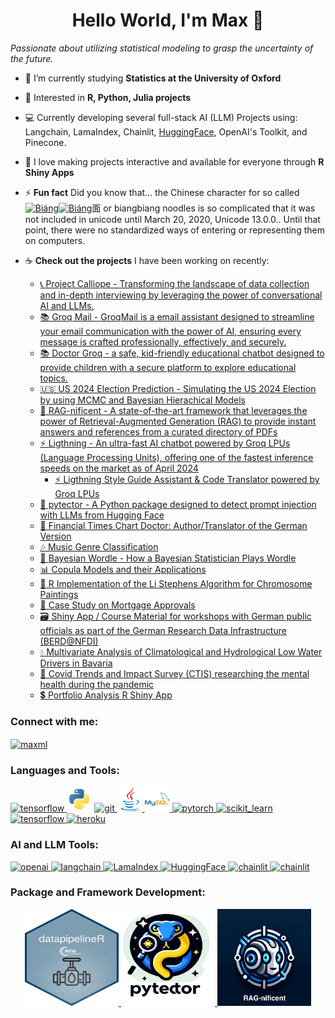 <h1 align="center">Hello World, I'm Max 👋</h1>

*Passionate about utilizing statistical modeling to grasp the uncertainty of the future.*

- 🔭 I’m currently studying **Statistics at the University of Oxford**

- 🌱 Interested in **R, Python, Julia projects**
- 💻 Currently developing several full-stack AI (LLM) Projects using: Langchain, LamaIndex, Chainlit, [HuggingFace](https://huggingface.co/MaxMLang), OpenAI's Toolkit, and Pinecone.
- 💜 I love making projects interactive and available for everyone through **R Shiny Apps** 

- ⚡ **Fun fact** 
Did you know that... the Chinese character for so called <a title="via Wikimedia Commons" href="https://commons.wikimedia.org/wiki/File:Bi%C3%A1ng.svg"><img width="15" alt="Biáng" src="https://upload.wikimedia.org/wikipedia/commons/thumb/4/41/Bi%C3%A1ng.svg/512px-Bi%C3%A1ng.svg.png"></a><a title="via Wikimedia Commons" href="https://commons.wikimedia.org/wiki/File:Bi%C3%A1ng.svg"><img width="15" alt="Biáng" src="https://upload.wikimedia.org/wikipedia/commons/thumb/4/41/Bi%C3%A1ng.svg/512px-Bi%C3%A1ng.svg.png"></a>面 or biangbiang noodles is so complicated that it was not included in unicode until March 20, 2020, Unicode 13.0.0.. Until that point, there were no standardized ways of entering or representing them on computers.
- ☕ **Check out the projects** I have been working on recently:
   - [📞 Project Calliope - Transforming the landscape of data collection and in-depth interviewing by leveraging the power of conversational AI and LLMs.](https://linktr.ee/project_calliope)
   - [📚 Groq Mail - GroqMail is a email assistant designed to streamline your email communication with the power of AI, ensuring every message is crafted professionally, effectively, and securely.](https://github.com/MaxMLang/groq-mail)
   - [📚 Doctor Groq - a safe, kid-friendly educational chatbot designed to provide children with a secure platform to explore educational topics.](https://github.com/MaxMLang/doctor-groq)
   - [🇺🇸 US 2024 Election Prediction -  Simulating the US 2024 Election by using MCMC and Bayesian Hierachical Models](https://github.com/MaxMLang/us-election2024)
   - [📖 RAG-nificent -  A state-of-the-art framework that leverages the power of Retrieval-Augmented Generation (RAG) to provide instant answers and references from a curated directory of PDFs](https://github.com/MaxMLang/RAG-nificent)
   - [⚡ Ligthning - An ultra-fast AI chatbot powered by Groq LPUs (Language Processing Units), offering one of the fastest inference speeds on the market as of April 2024](https://github.com/MaxMLang/lightningfast-ai-chat )
      - [⚡ Ligthning Style Guide Assistant & Code Translator powered by Groq LPUs](https://github.com/MaxMLang/lightningAI-styleguide-assistant)
   - [🔐 pytector - A Python package designed to detect prompt injection with LLMs from Hugging Face](https://github.com/MaxMLang/pytector/)
   - [📰 Financial Times Chart Doctor: Author/Translator of the German Version](https://github.com/Financial-Times/chart-doctor)
   - [🎶 Music Genre Classification](https://github.com/tobias-schnabel/sml-practical)
   - [💬 Bayesian Wordle - How a Bayesian Statistician Plays Wordle](https://github.com/MaxMLang/bayesian-wordle)
   - [📊 Copula Models and their Applications](https://maxmlang.shinyapps.io/copula-playground/)
   - [🧬 R Implementation of the Li Stephens Algorithm for Chromosome Paintings](https://github.com/MaxMLang/li-stephens-algo)
   - [🏡 Case Study on Mortgage Approvals](https://github.com/MaxMLang/us-mortgage-approvals)
   - [🗃️ Shiny App / Course Material for workshops with German public officials as part of the German Research Data Infrastructure (BERD@NFDI) ](https://github.com/MaxMLang/shiny-chart-doc)
   - [💧 Multivariate Analysis of Climatological and Hydrological Low Water Drivers in Bavaria](https://github.com/StatPrak-Droughts)
   - [🦠 Covid Trends and Impact Survey (CTIS) researching the mental health during the pandemic](https://github.com/christian-hobelsberger/CTIS-Seminar)
   - [💲 Portfolio Analysis R Shiny App](https://github.com/MaxMLang/portfolio_analysis)


<h3 align="left">Connect with me:</h3>
<p align="left">
<a href="https://www.linkedin.com/in/maxmlang/" target="https://www.linkedin.com/in/maxmlang/"><img align="center" src="https://raw.githubusercontent.com/rahuldkjain/github-profile-readme-generator/master/src/images/icons/Social/linked-in-alt.svg" alt="maxml" height="30" width="40" /></a>
</p>
<h3 align="left">Languages and Tools:</h3>
<p align="left"> <a href="https://www.r-project.org" target="_blank" rel="noreferrer"> <img src="https://www.vectorlogo.zone/logos/r-project/r-project-official.svg" alt="tensorflow" width="40" height="40"/> </a> 
<a href="https://www.python.org" target="_blank" rel="noreferrer"> <img src="https://raw.githubusercontent.com/devicons/devicon/master/icons/python/python-original.svg" alt="python" width="40" height="40"/></a>
<a href="https://git-scm.com/" target="_blank" rel="noreferrer"> <img src="https://www.vectorlogo.zone/logos/git-scm/git-scm-icon.svg" alt="git" width="40" height="40"/> </a> 
<a href="https://www.java.com" target="_blank" rel="noreferrer"> <img src="https://raw.githubusercontent.com/devicons/devicon/master/icons/java/java-original.svg" alt="java" width="40" height="40"/> </a> 
<a href="https://www.mysql.com/" target="_blank" rel="noreferrer"> <img src="https://raw.githubusercontent.com/devicons/devicon/master/icons/mysql/mysql-original-wordmark.svg" alt="mysql" width="40" height="40"/> </a> 
<a href="https://pytorch.org/" target="_blank" rel="noreferrer"> <img src="https://www.vectorlogo.zone/logos/pytorch/pytorch-icon.svg" alt="pytorch" width="40" height="40"/> </a> 
<a href="https://scikit-learn.org/" target="_blank" rel="noreferrer"> <img src="https://upload.wikimedia.org/wikipedia/commons/0/05/Scikit_learn_logo_small.svg" alt="scikit_learn" width="40" height="40"/> </a> 
<a href="https://www.tensorflow.org" target="_blank" rel="noreferrer"> <img src="https://www.vectorlogo.zone/logos/tensorflow/tensorflow-icon.svg" alt="tensorflow" width="40" height="40"/> </a>
<a href="https://heroku.com" target="_blank" rel="noreferrer"> <img src="https://www.vectorlogo.zone/logos/heroku/heroku-icon.svg" alt="heroku" width="40" height="40"/> </a>  </p>
<h3 align="left">AI and LLM Tools:</h3>
<a href="https://openai.com" target="_blank" rel="noreferrer"> <img src="https://raw.githubusercontent.com/gilbarbara/logos/main/logos/openai-icon.svg" alt="openai" width="40" height="40"/> </a>  
<a href="https://www.langchain.com/" target="_blank" rel="noreferrer"> <img src="https://avatars.githubusercontent.com/u/126733545?s=280&v=4" alt="langchain" width="40" height="40"/> </a>  
<a href="https://www.llamaindex.ai/" target="_blank" rel="noreferrer"> <img src="https://aeiljuispo.cloudimg.io/v7/https://cdn-uploads.hf.baby/production/uploads/6424f01ea4f3051f54dbbd85/oqVQ04b5KiGt5WOWJmYt8.png?w=200&h=200&f=face" alt="LamaIndex" width="40" height="40"/> </a>  
<a href="https://huggingface.co/" target="_blank" rel="noreferrer"> <img src="https://huggingface.co/front/assets/huggingface_logo-noborder.svg" alt="HuggingFace" width="40" height="40"/> </a>  
<a href="https://chainlit.io" target="_blank" rel="noreferrer"> <img src="https://avatars.githubusercontent.com/u/128686189?s=200&v=4" alt="chainlit" width="40" height="40"/> </a>  
<a href="https://pinecone.io" target="_blank" rel="noreferrer"> <img src="https://avatars.githubusercontent.com/u/54333248?s=200&v=4" alt="chainlit" width="40" height="40"/> </a>  
</p>

<h3 align="left">Package and Framework Development:</h3>
<p align="center">
    <a href="https://aeroreport.de/en/innovation/new-data-management-system-for-engine-test-data" target="_blank" rel="noreferrer"> <img src='https://github.com/MaxMLang/maxmlang/blob/main/hex_dp_MTU.png' href="https://aeroreport.de/en/innovation/new-data-management-system-for-engine-test-data" alt='datapipeliner-logo' width="150" height="155" />
    <a href="https://github.com/MaxMLang/pytector" target="_blank" rel="noreferrer"> <img src='https://github.com/MaxMLang/assets/blob/main/pytector-logo.png?raw=true'  alt='pytector-logo' width="150" height="155" />
   <a href="https://github.com/MaxMLang/RAG-nificent" target="_blank" rel="noreferrer"> <img src='https://github.com/MaxMLang/RAG-nificent/blob/master/assets/logo.png' href="https://github.com/MaxMLang/RAG-nificent" alt='RAG-nificient' width="150" height="155" />

</p>
